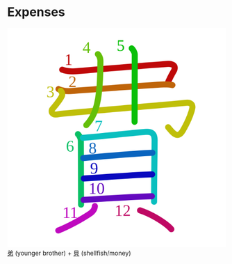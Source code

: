 # Expenses
![費](../kanji-colorize/8cbb.svg)
[弟](弟.md) (younger brother) + [貝](貝.md) (shellfish/money) 